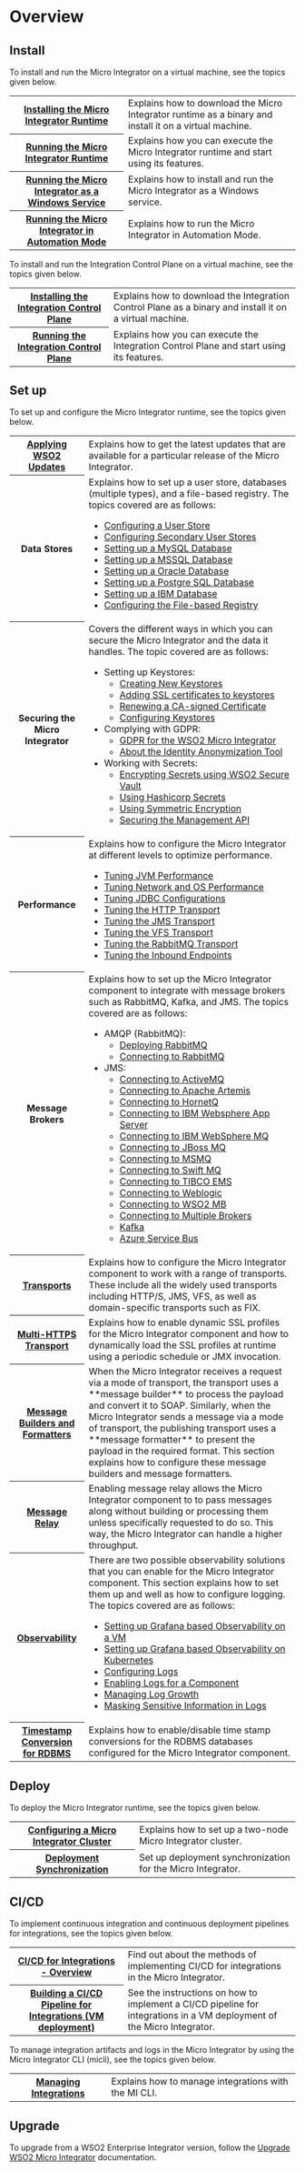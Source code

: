# Overview

## Install

To install and run the Micro Integrator on a virtual machine, see the topics given below.

<table>
    <tr>
        <th>
            <a href="{{base_path}}/install-and-setup/install/installing-mi">Installing the Micro Integrator Runtime</a>
        </th>
        <td>
            Explains how to download the Micro Integrator runtime as a binary and install it on a virtual machine.
        </td>
    </tr>   
    <tr>
        <th>
            <a href="{{base_path}}/install-and-setup/install/running-the-mi">Running the Micro Integrator Runtime</a>
        </th>
        <td>
            Explains how you can execute the Micro Integrator runtime and start using its features.
        </td>
    </tr> 
    <tr>
        <th>
            <a href="{{base_path}}/install-and-setup/install/installing-mi-as-a-windows-service">Running the Micro Integrator as a Windows Service</a>
        </th>
        <td>
            Explains how to install and run the Micro Integrator as a Windows service.
        </td>
    </tr>
    <tr>
        <th>
            <a href="{{base_path}}/install-and-setup/install/running-the-mi-in-automation-mode">Running the Micro Integrator in Automation Mode</a>
        </th>
        <td>
            Explains how to run the Micro Integrator in Automation Mode.
        </td>
    </tr>
</table>

To install and run the Integration Control Plane on a virtual machine, see the topics given below.

<table>
    <tr>
        <th>
            <a href="{{base_path}}/install-and-setup/install/installing-integration-control-plane">Installing the Integration Control Plane</a>
        </th>
        <td>
            Explains how to download the Integration Control Plane as a binary and install it on a virtual machine.
        </td>
    </tr>   
    <tr>
        <th>
            <a href="{{base_path}}/install-and-setup/install/running-the-integration-control-plane">Running the Integration Control Plane</a>
        </th>
        <td>
            Explains how you can execute the Integration Control Plane and start using its features.
        </td>
    </tr> 
</table>

## Set up

To set up and configure the Micro Integrator runtime, see the topics given below.

<table>
<tr>
    <th>
        <a href="{{base_path}}/install-and-setup/setup/updating-mi">Applying WSO2 Updates</a>
    </th>
    <td>
        Explains how to get the latest updates that are available for a particular release of the Micro Integrator.
    </td>
</tr>
<tr>
    <th>
        Data Stores
    </th>
    <td>
        Explains how to set up a user store, databases (multiple types), and a file-based registry. The topics covered are as follows:
        <ul>
            <li>
                <a href="{{base_path}}/install-and-setup/setup/user-stores/setting-up-a-userstore">Configuring a User Store</a>
            </li>
            <li>
                <a href="{{base_path}}/install-and-setup/setup/user-stores/configuring-secondary-user-stores">Configuring Secondary User Stores</a>
            </li>
            <li>
                <a href="{{base_path}}/install-and-setup/setup/databases/setting-up-mysql">Setting up a MySQL Database</a>
            </li>
            <li>
                <a href="{{base_path}}/install-and-setup/setup/databases/setting-up-mssql">Setting up a MSSQL Database</a>
            </li>
            <li>
                <a href="{{base_path}}/install-and-setup/setup/databases/setting-up-oracle">Setting up a Oracle Database</a>
            </li>
            <li>
                <a href="{{base_path}}/install-and-setup/setup/databases/setting-up-postgresql">Setting up a Postgre SQL Database</a>
            </li>
            <li>
                <a href="{{base_path}}/install-and-setup/setup/databases/setting-up-ibm-db2">Setting up a IBM Database</a>
            </li>
            <li>
                <a href="{{base_path}}/install-and-setup/setup/deployment/file-based-registry">Configuring the File-based Registry</a>
            </li>
        </ul>                                                               
    </td>
</tr>
<tr>
    <th>
        Securing the Micro Integrator
    </th>
    <td>
        Covers the different ways in which you can secure the Micro Integrator and the data it handles. The topic covered are as follows:
        <ul>
            <li>
                Setting up Keystores:
                <ul>
                   <li>
                       <a href="{{base_path}}/install-and-setup/setup/security/creating-keystores">Creating New Keystores</a>
                   </li>
                   <li>
                       <a href="{{base_path}}/install-and-setup/setup/security/importing-ssl-certificate">Adding SSL certificates to keystores</a>
                   </li>
                   <li>
                       <a href="{{base_path}}/install-and-setup/setup/security/renewing-ca-signed-certificate-in-keystore">Renewing a CA-signed Certificate</a>
                   </li>
                   <li>
                       <a href="{{base_path}}/install-and-setup/setup/security/configuring-keystores">Configuring Keystores</a>
                   </li>
                </ul>
            </li>
            <li>
                Complying with GDPR:
                <ul>
                <li>
                    <a href="{{base_path}}/install-and-setup/setup/security/gdpr-ei">GDPR for the WSO2 Micro Integrator</a>
                </li>
                <li>
                    <a href="{{base_path}}/install-and-setup/setup/security/about-forgetme-tool">About the Identity Anonymization Tool</a>
                </li>
                </ul>
            </li>
            <li>
                Working with Secrets:
                <ul>
                <li>
                    <a href="{{base_path}}/install-and-setup/setup/security/encrypting-plain-text">Encrypting Secrets using WSO2 Secure Vault</a>
                </li>
                <li>
                    <a href="{{base_path}}/install-and-setup/setup/security/using-hashicorp-secrets">Using Hashicorp Secrets</a>
                </li>
                <li>
                    <a href="{{base_path}}/install-and-setup/setup/security/single-key-encryption">Using Symmetric Encryption</a>
                </li>                                                       
                <li>
                <a href="{{base_path}}/install-and-setup/setup/security/securing-management-api">Securing the Management API</a>
                </li> 
                </ul>
            </li>
        </ul>
    </td>
</tr>
<tr>
    <th>
        Performance
    </th>
    <td>
        Explains how to configure the Micro Integrator at different levels to optimize performance.
        <ul>
            <li>
                <a href="{{base_path}}/install-and-setup/setup/performance-tuning/tuning-jvm-performance">Tuning JVM Performance</a>
            </li>
            <li>
                <a href="{{base_path}}/install-and-setup/setup/performance-tuning/network-os-performance">Tuning Network and OS Performance</a>
            </li>
            <li>
                <a href="{{base_path}}/install-and-setup/setup/performance-tuning/jdbc-tuning">Tuning JDBC Configurations</a>
            </li>
            <li>
                <a href="{{base_path}}/install-and-setup/setup/performance-tuning/http-transport-tuning">Tuning the HTTP Transport</a>
            </li>
            <li>
                <a href="{{base_path}}/install-and-setup/setup/performance-tuning/jms-transport-tuning">Tuning the JMS Transport</a>
            </li>
            <li>
                <a href="{{base_path}}/install-and-setup/setup/performance-tuning/tuning-the-vfs-transport">Tuning the VFS Transport</a>
            </li>
            <li>
                <a href="{{base_path}}/install-and-setup/setup/performance-tuning/rabbitmq-transport-tuning">Tuning the RabbitMQ Transport</a>
            </li>
            <li>
                <a href="{{base_path}}/install-and-setup/setup/performance-tuning/tuning-inbound-endpoints">Tuning the Inbound Endpoints</a>
            </li>
        </ul>
    </td>
</tr>
<tr>
    <th>
        Message Brokers
    </th>
    <td>
        Explains how to set up the Micro Integrator component to integrate with message brokers such as RabbitMQ, Kafka, and JMS. The topics covered are as follows:
        <ul>
            <li> 
                AMQP (RabbitMQ):
                <ul>
                    <li>
                        <a href="{{base_path}}/install-and-setup/setup/brokers/deploy-rabbitmq">Deploying RabbitMQ</a>
                    </li>
                    <li>
                        <a href="{{base_path}}/install-and-setup/setup/brokers/configure-with-rabbitmq">Connecting to RabbitMQ</a>
                    </li>  
                </ul>
            </li>
            <li>
                JMS:
                <ul>
                    <li>
                        <a href="{{base_path}}/install-and-setup/setup/brokers/configure-with-activemq">Connecting to ActiveMQ</a>
                    </li>
                    <li>
                        <a href="{{base_path}}/install-and-setup/setup/brokers/configure-with-apache-artemis">Connecting to Apache Artemis</a>
                    </li>
                    <li>
                        <a href="{{base_path}}/install-and-setup/setup/brokers/configure-with-hornetq">Connecting to HornetQ</a>
                    </li>
                    <li>
                        <a href="{{base_path}}/install-and-setup/setup/brokers/configure-with-ibm-websphere-app-server">Connecting to IBM Websphere App Server</a>
                    </li>
                    <li>
                        <a href="{{base_path}}/install-and-setup/setup/brokers/configure-with-ibm-webspheremq">Connecting to IBM WebSphere MQ</a>
                    </li>
                    <li>
                        <a href="{{base_path}}/install-and-setup/setup/brokers/configure-with-jbossmq">Connecting to JBoss MQ</a>
                    </li>
                    <li>
                        <a href="{{base_path}}/install-and-setup/setup/brokers/configure-with-msmq">Connecting to MSMQ</a>
                    </li>
                    <li>
                        <a href="{{base_path}}/install-and-setup/setup/brokers/configure-with-swiftmq">Connecting to Swift MQ</a>
                    </li>
                    <li>
                        <a href="{{base_path}}/install-and-setup/setup/brokers/configure-with-tibco-ems">Connecting to TIBCO EMS</a>
                    </li>
                    <li>
                        <a href="{{base_path}}/install-and-setup/setup/brokers/configure-with-weblogic">Connecting to Weblogic</a>
                    </li>
                    <li>
                        <a href="{{base_path}}/install-and-setup/setup/brokers/configure-with-wso2-mb">Connecting to WSO2 MB</a>
                    </li>
                    <li>
                        <a href="{{base_path}}/install-and-setup/setup/brokers/configure-with-multiple-brokers">Connecting to Multiple Brokers</a>
                    </li>                                                                                                                                                                
                    <li>
                        <a href="{{base_path}}/install-and-setup/setup/feature-configs/configuring-kafka">Kafka</a>
                    </li>
                    <li>
                        <a href="{{base_path}}/install-and-setup/setup/brokers/configure-with-azureservicebus">Azure Service Bus</a>
                    </li>  
                </ul>
            </li>
        </ul>
    </td>
</tr>
<tr>
    <th>
        <a href="{{base_path}}/install-and-setup/setup/transport-configurations/configuring-transports">Transports</a>
    </th>
    <td>
        Explains how to configure the Micro Integrator component to work with a range of transports. These include all the widely used transports including HTTP/S, JMS, VFS, as well as domain-specific transports such as FIX.
    </td>
</tr>
<tr>
    <th>
        <a href="{{base_path}}/install-and-setup/setup/transport-configurations/multi-https-transport">Multi-HTTPS Transport</a>
    </th>
    <td>
        Explains how to enable dynamic SSL profiles for the Micro Integrator component and how to  dynamically load the SSL profiles at runtime using a periodic schedule or JMX invocation.
    </td>
</tr>
<tr>
    <th>
        <a href="{{base_path}}/install-and-setup/setup/message-builders-formatters/message-builders-and-formatters">Message Builders and Formatters</a>
    </th>
    <td>
        When the Micro Integrator receives a request via a mode of transport, the transport uses a **message builder** to process the payload and convert it to SOAP. Similarly, when the Micro Integrator sends a message via a mode of transport, the publishing transport uses a **message formatter** to present the payload in the required format. This section explains how to configure these message builders and message formatters.
    </td>
</tr>
<tr>
    <th>
        <a href="{{base_path}}/install-and-setup/setup/message-builders-formatters/message-relay">Message Relay</a>
    </th>
    <td>
        Enabling message relay allows the Micro Integrator component to to pass messages along without building or processing them unless specifically requested to do so. This way, the Micro Integrator can handle a higher throughput.
    </td>
</tr>
<tr>
    <th>
        <a href="{{base_path}}/observe-and-manage/observe-overview/">Observability</a>
    </th>
    <td>
        There are two possible observability solutions that you can enable for the Micro Integrator component. This section explains how to set them up and well as how to configure logging. The topics covered are as follows:
        <ul>
            <li>
                <a href="{{base_path}}/observe-and-manage/setting-up-cloud-native-observability-on-a-vm">Setting up Grafana based Observability on a VM</a>
            </li>
            <li>
                <a href="{{base_path}}/observe-and-manage/setting-up-cloud-native-observability-in-kubernetes/">Setting up Grafana based Observability on Kubernetes</a>
            </li>
            <li>
                    <a href="{{base_path}}/observe-and-manage/classic-observability-logs/configuring-log4j2-properties">Configuring Logs</a>
            </li>
            <li>
                <a href="{{base_path}}/observe-and-manage/classic-observability-logs/enabling-logs-for-a-component">Enabling Logs for a Component</a>
            </li>
            <li>
                <a href="{{base_path}}/administer/logging-and-monitoring/logging/managing-log-growth">Managing Log Growth</a>
            </li>
            <li>
                <a href="{{base_path}}/administer/logging-and-monitoring/logging/masking-sensitive-information-in-logs">Masking Sensitive Information in Logs</a>
            </li>  
        </ul>
    </td>
</tr>
<tr>
    <th>
        <a href="{{base_path}}/install-and-setup/setup/feature-configs/configuring-timestamp-conversion-for-rdbms">Timestamp Conversion for RDBMS</a>
    </th>
    <td>
        Explains how to enable/disable time stamp conversions for the RDBMS databases configured for the Micro Integrator component.
    </td>
</tr>       
</table>

## Deploy

To deploy the Micro Integrator runtime, see the topics given below.

<table>
    <tr>
        <th> 
            <a href="{{base_path}}/install-and-setup/setup/deployment/deploying-wso2-mi">Configuring a Micro Integrator Cluster</a>
        </th>
        <td>
            Explains how to set up a two-node Micro Integrator cluster.
        </td>
    </tr>
    <tr>
        <th>
            <a href="{{base_path}}/install-and-setup/setup/deployment/deployment-synchronization">Deployment Synchronization</a>
        </th>
        <td>
            Set up deployment synchronization for the Micro Integrator.
        </td>
    </tr>
</table>

## CI/CD

To implement continuous integration and continuous deployment pipelines for integrations, see the topics given below.

<table>
    <tr>
        <th>
            <a href="{{base_path}}/install-and-setup/setup/deployment/integration-cicd-overview">CI/CD for Integrations - Overview</a>
        </th>
        <td>
            Find out about the methods of implementing CI/CD for integrations in the Micro Integrator.
        </td>
    </tr>
     <tr>
        <th>
            <a href="{{base_path}}/install-and-setup/setup/deployment/mi-cicd-vm">Building a CI/CD Pipeline for Integrations (VM deployment)</a>
        </th>
        <td>
            See the instructions on how to implement a CI/CD pipeline for integrations in a VM deployment of the Micro Integrator.
        </td>
    </tr>
    <!-- <tr>
        <th>
            <a href="{{base_path}}/install-and-setup/setup/deployment/mi-cicd-k8s">Building a CI/CD Pipeline for Integrations (K8s deployment)</a>
        </th>
        <td>
            See the instructions on how to implement a CI/CD pipeline for integrations in a Kubernetes deployment of the Micro Integrator.
        </td>
    </tr> -->
</table>

To manage integration artifacts and logs in the Micro Integrator by using the Micro Integrator CLI (micli), see the topics given below.

<table>
    <tr>
        <th>   
            <a href="{{base_path}}/observe-and-manage/managing-integrations-with-micli">Managing Integrations</a>
        </th>
        <td>
            Explains how to manage integrations with the MI CLI.
        </td>
    </tr>
</table>

## Upgrade

To upgrade from a WSO2 Enterprise Integrator version, follow the [Upgrade WSO2 Micro Integrator](upgrading-wso2-mi.md) documentation.